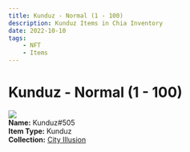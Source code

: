 ```yaml
---
title: Kunduz - Normal (1 - 100)
description: Kunduz Items in Chia Inventory
date: 2022-10-10
tags:
    - NFT
    - Items
---
```


# Kunduz - Normal (1 - 100)
<div class="item_thumbnail">
<img loading="lazy" src="https://tjsk4bueca33zksnrwsookmkzdunqafymzsepcksafxq6kszfnhq.arweave.net/mmSuBoQQN7yqTY2k5ymKyOjYALhmZEeJUgFvDypZK08"><br/>
<div><strong>Name:</strong> Kunduz#505</div>
<div><strong>Item Type:</strong> Kunduz</div>
<div><strong>Collection:</strong> <a href="https://www.spacescan.io/xch/nft/collection/col1lend2dcn558km4wcwta4xnkfv3xpcmlp9kyt0m909emvfxechlyqdl5ndg">City Illusion</a></div>
</div>

